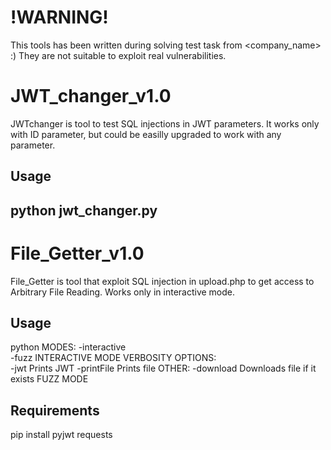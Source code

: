 # !WARNING!
This tools has been written during solving test task from <company_name> :)
They are not suitable to exploit real vulnerabilities.
# JWT_changer_v1.0
JWTchanger is tool to test SQL injections in JWT parameters.
It works only with ID parameter, but could be easilly upgraded to work with any parameter.
## Usage
python jwt_changer.py
---
# File_Getter_v1.0
File_Getter is tool that exploit SQL injection in upload.php to get access to Arbitrary File Reading.
Works only in interactive mode.
## Usage
python 
      MODES:
                -interactive    
                -fuzz
          INTERACTIVE MODE
                VERBOSITY OPTIONS:      
                      -jwt            Prints JWT
                      -printFile      Prints file
                OTHER:
                      -download       Downloads file if it exists
          FUZZ MODE
          
## Requirements
pip install pyjwt requests
